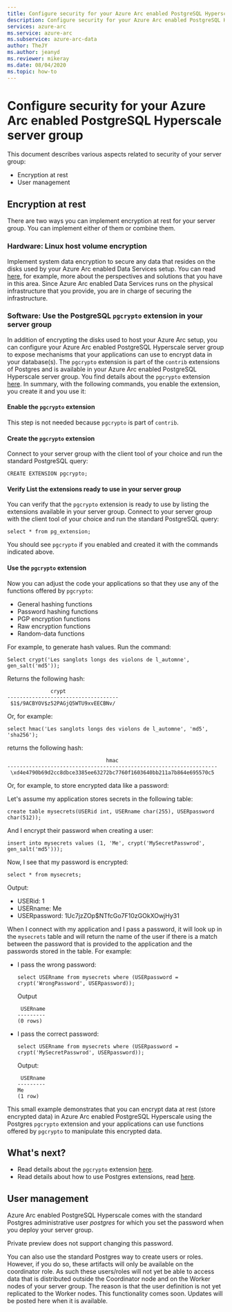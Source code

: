 ```yaml
--- 
title: Configure security for your Azure Arc enabled PostgreSQL Hyperscale server group
description: Configure security for your Azure Arc enabled PostgreSQL Hyperscale server group
services: azure-arc
ms.service: azure-arc
ms.subservice: azure-arc-data
author: TheJY
ms.author: jeanyd
ms.reviewer: mikeray
ms.date: 08/04/2020
ms.topic: how-to
---
```


# Configure security for your Azure Arc enabled PostgreSQL Hyperscale server group

This document describes various aspects related to security of your server group:
- Encryption at rest
- User management

## Encryption at rest
There are two ways you can implement encryption at rest for your server group. You can implement either of them or combine them.

### Hardware: Linux host volume encryption
Implement system data encryption to secure any data that resides on the disks used by your Azure Arc enabled Data Services setup. You can read [here](https://wiki.archlinux.org/index.php/Data-at-rest_encryption), for example, more about the perspectives and solutions that you have in this area. Since Azure Arc enabled Data Services runs on the physical infrastructure that you provide, you are in charge of securing the infrastructure.

### Software: Use the PostgreSQL `pgcrypto` extension in your server group
In addition of encrypting the disks used to host your Azure Arc setup, you can configure your Azure Arc enabled PostgreSQL Hyperscale server group to expose mechanisms that your applications can use to encrypt data in your database(s). The `pgcrypto` extension is part of the `contrib` extensions of Postgres and is available in your Azure Arc enabled PostgreSQL Hyperscale server group. You find details about the `pgcrypto` extension [here](https://www.postgresql.org/docs/current/pgcrypto.html).
In summary, with the following commands, you enable the extension, you create it and you use it:

#### Enable the `pgcrypto` extension
This step is not needed because `pgcrypto` is part of `contrib`.

#### Create the `pgcrypto` extension
Connect to your server group with the client tool of your choice and run the standard PostgreSQL query:
```console
CREATE EXTENSION pgcrypto;
```

#### Verify List the extensions ready to use in your server group
You can verify that the `pgcrypto` extension is ready to use by listing the extensions available in your server group.
Connect to your server group with the client tool of your choice and run the standard PostgreSQL query:
```console
select * from pg_extension;
```
You should see `pgcrypto` if you enabled and created it with the commands indicated above.

#### Use the `pgcrypto` extension
Now you can adjust the code your applications so that they use any of the functions offered by `pgcrypto`:
- General hashing functions
- Password hashing functions
- PGP encryption functions
- Raw encryption functions
- Random-data functions

For example, to generate hash values. Run the command:

```console
Select crypt('Les sanglots longs des violons de l_automne', gen_salt('md5'));
```

Returns the following hash:

```console
              crypt
------------------------------------
 $1$/9ACBYOV$z52PAGjQ5WTU9xvEECBNv/   
```

Or, for example:

```console
select hmac('Les sanglots longs des violons de l_automne', 'md5', 'sha256');
```

returns the following hash:

```console
                                hmac
--------------------------------------------------------------------
 \xd4e4790b69d2cc8dbce3385ee63272bc7760f1603640bb211a7b864e695570c5
```

Or, for example, to store encrypted data like a password:

Let's assume my application stores secrets in the following table:

```console
create table mysecrets(USERid int, USERname char(255), USERpassword char(512));
```

And I encrypt their password when creating a user:

```console
insert into mysecrets values (1, 'Me', crypt('MySecretPasswrod', gen_salt('md5')));
```

Now, I see that my password is encrypted:

```console
select * from mysecrets;
```

Output:

- USERid: 1
- USERname: Me
- USERpassword: $1$Uc7jzZOp$NTfcGo7F10zGOkXOwjHy31

When I connect with my application and I pass a password, it will look up in the `mysecrets` table and will return the name of the user if there is a match between the password that is provided to the application and the passwords stored in the table. For example:

- I pass the wrong password:
   ```console
   select USERname from mysecrets where (USERpassword = crypt('WrongPassword', USERpassword));
   ```

   Output 

   ```returns
    USERname
   ---------
   (0 rows)
   ```
- I pass the correct password:

   ```console
   select USERname from mysecrets where (USERpassword = crypt('MySecretPasswrod', USERpassword));
   ``` 

   Output:

   ```output
    USERname
   ---------
   Me
   (1 row)
   ```

This small example demonstrates that you can encrypt data at rest (store encrypted data) in Azure Arc enabled PostgreSQL Hyperscale using the Postgres `pgcrypto` extension and your applications can use functions offered by `pgcrypto` to manipulate this encrypted data.

## What's next?
- Read details about the `pgcrypto` extension [here](https://www.postgresql.org/docs/current/pgcrypto.html).
- Read details about how to use Postgres extensions, read [here](using-extensions-in-postgresql-hyperscale-server-group.md).



## User management
Azure Arc enabled PostgreSQL Hyperscale comes with the standard Postgres administrative user _postgres_ for which you set the password when you deploy your server group.

Private preview does not support changing this password.

You can also use the standard Postgres way to  create users or roles. However, if you do so, these artifacts will only be available on the coordinator role. As such these users/roles will not yet be able to access data that is distributed outside the Coordinator node and on the Worker nodes of your server group. The reason is that the user definition is not yet replicated to the Worker nodes. This functionality comes soon. Updates will be posted here when it is available.
